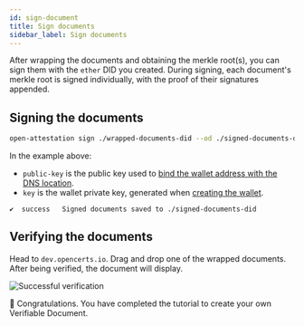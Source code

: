 ```yaml
---
id: sign-document
title: Sign documents
sidebar_label: Sign documents
---
```

After wrapping the documents and obtaining the merkle root(s), you can sign them with the `ether` DID you created. During signing, each document's merkle root is signed individually, with the proof of their signatures appended. 

## Signing the documents

```bash
open-attestation sign ./wrapped-documents-did --od ./signed-documents-did --public-key did:ethr:0xaCc51f664D647C9928196c4e33D46fd98FDaA91D#controller --key 0x7b227ac59116f3eeb2b265422cf3cbfbd244c525961fb297eb52153ec62aa845
```

In the example above:

- `public-key` is the public key used to [bind the wallet address with the DNS location](/docs/did-section/dns).
- `key` is the wallet private key, generated when [creating the wallet](/docs/did-section/create).

```text
✔  success   Signed documents saved to ./signed-documents-did
```

## Verifying the documents

Head to `dev.opencerts.io`. Drag and drop one of the wrapped documents. After being verified, the document will display.

![Successful verification](/docs/did-section/sign-document/verifying-DID.png)

🎉 Congratulations. You have completed the tutorial to create your own Verifiable Document.